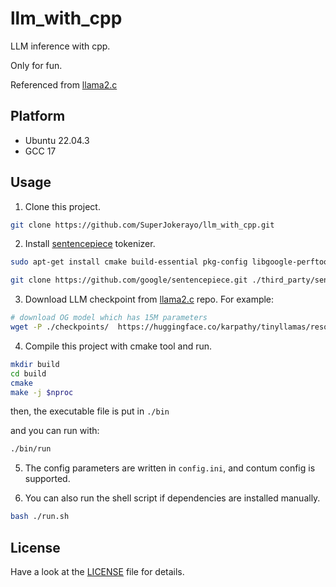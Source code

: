 # llm_with_cpp
LLM inference with cpp.

Only for fun.

Referenced from [llama2.c](https://github.com/leloykun/llama2.cpp/tree/master)

## Platform

- Ubuntu 22.04.3
- GCC 17
## Usage
1. Clone this project.

```bash
git clone https://github.com/SuperJokerayo/llm_with_cpp.git
```

2. Install [sentencepiece](https://github.com/google/sentencepiece) tokenizer.

```bash
sudo apt-get install cmake build-essential pkg-config libgoogle-perftools-dev

git clone https://github.com/google/sentencepiece.git ./third_party/sentencepiece/
```

3. Download LLM checkpoint from [llama2.c](https://github.com/leloykun/llama2.cpp/tree/master) repo. For example:

```bash
# download OG model which has 15M parameters
wget -P ./checkpoints/  https://huggingface.co/karpathy/tinyllamas/resolve/main/stories15M.bin
```

4. Compile this project with cmake tool and run.

```bash
mkdir build
cd build
cmake
make -j $nproc
```
then, the executable file is put in `./bin`

and you can run with:

```bash
./bin/run
```

5. The config parameters are written in `config.ini`, and contum config is supported.

6. You can also run the shell script if dependencies are installed manually.

```bash
bash ./run.sh
```

## License

Have a look at the [LICENSE](./LICENSE) file for details.